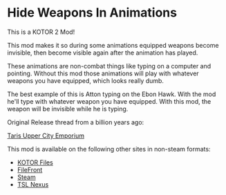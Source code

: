 # Hide Weapons In Animations

This is a KOTOR 2 Mod!

This mod makes it so during some animations equipped weapons become invisible, then become visible again after the animation has played.

These animations are non-combat things like typing on a computer and pointing. Without this mod those animations will play with whatever weapons you have equipped, which looks really dumb.

The best example of this is Atton typing on the Ebon Hawk. With the mod he'll type with whatever weapon you have equipped. With this mod, the weapon will be invisible while he is typing.

Original Release thread from a billion years ago:

[Taris Upper City Emporium](http://www.lucasforums.com/showthread.php?t=169139)

This mod is available on the following other sites in non-steam formats:

* [KOTOR Files](http://knightsoftheoldrepublic.filefront.com/file/Hide_Weapons_In_Animations;67468)
* [FileFront](http://www.gamefront.com/files/Hide_Weapons_In_Animatons_V2/;5377442;;/fileinfo.html)
* [Steam](http://steamcommunity.com/sharedfiles/filedetails/?id=485877875)
* [TSL Nexus](http://www.nexusmods.com/kotor2/mods/53/?)
